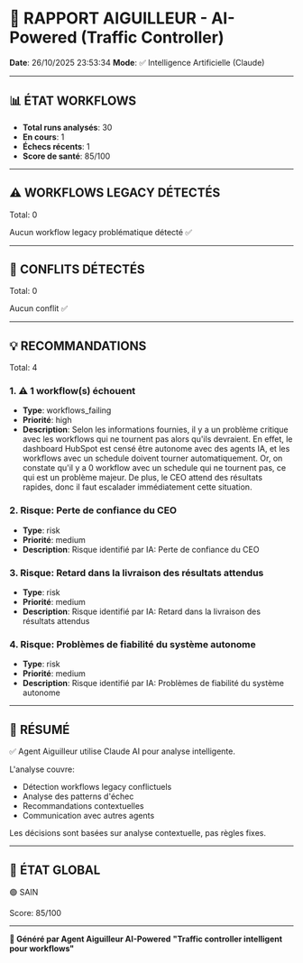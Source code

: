 # 🚦 RAPPORT AIGUILLEUR - AI-Powered (Traffic Controller)

**Date**: 26/10/2025 23:53:34
**Mode**: ✅ Intelligence Artificielle (Claude)

---

## 📊 ÉTAT WORKFLOWS

- **Total runs analysés**: 30
- **En cours**: 1
- **Échecs récents**: 1
- **Score de santé**: 85/100

---

## ⚠️  WORKFLOWS LEGACY DÉTECTÉS

Total: 0



Aucun workflow legacy problématique détecté ✅

---

## 🚨 CONFLITS DÉTECTÉS

Total: 0

Aucun conflit ✅

---

## 💡 RECOMMANDATIONS

Total: 4


### 1. ⚠️ 1 workflow(s) échouent

- **Type**: workflows_failing
- **Priorité**: high
- **Description**: Selon les informations fournies, il y a un problème critique avec les workflows qui ne tournent pas alors qu'ils devraient. En effet, le dashboard HubSpot est censé être autonome avec des agents IA, et les workflows avec un schedule doivent tourner automatiquement. Or, on constate qu'il y a 0 workflow avec un schedule qui ne tournent pas, ce qui est un problème majeur. De plus, le CEO attend des résultats rapides, donc il faut escalader immédiatement cette situation.


### 2. Risque: Perte de confiance du CEO

- **Type**: risk
- **Priorité**: medium
- **Description**: Risque identifié par IA: Perte de confiance du CEO


### 3. Risque: Retard dans la livraison des résultats attendus

- **Type**: risk
- **Priorité**: medium
- **Description**: Risque identifié par IA: Retard dans la livraison des résultats attendus


### 4. Risque: Problèmes de fiabilité du système autonome

- **Type**: risk
- **Priorité**: medium
- **Description**: Risque identifié par IA: Problèmes de fiabilité du système autonome




---

## 🎯 RÉSUMÉ

✅ Agent Aiguilleur utilise Claude AI pour analyse intelligente.

L'analyse couvre:
- Détection workflows legacy conflictuels
- Analyse des patterns d'échec
- Recommandations contextuelles
- Communication avec autres agents

Les décisions sont basées sur analyse contextuelle, pas règles fixes.

---

## 🔄 ÉTAT GLOBAL

🟢 SAIN

Score: 85/100

---

**🚦 Généré par Agent Aiguilleur AI-Powered**
**"Traffic controller intelligent pour workflows"**
